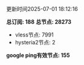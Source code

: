 更新时间2025-07-01 18:12:16

**总订阅: 188**
**总节点: 28273**
- vless节点: 7991
- hysteria2节点: 2

**google ping有效节点: 155**
